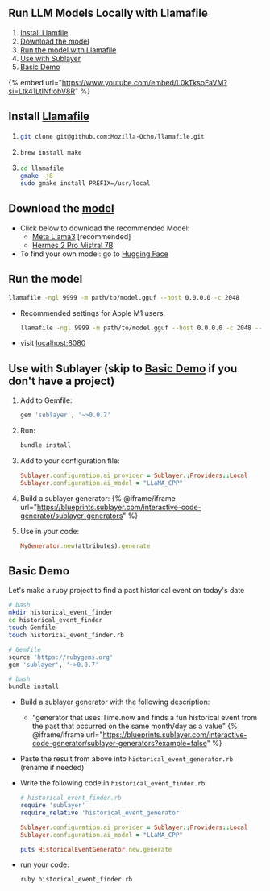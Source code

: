 ## Run LLM Models Locally with Llamafile

1. [Install Llamfile](#install-llamafile)
2. [Download the model](#download-the-model)
3. [Run the model with Llamafile](#run-the-model)
4. [Use with Sublayer](#use-with-sublayer-skip-to-basic-demo-if-you-dont-have-a-project)
5. [Basic Demo](#basic-demo)

{% embed url="https://www.youtube.com/embed/L0kTksoFaVM?si=Ltk41LtlNflobV8R" %}

## Install [Llamafile](https://github.com/Mozilla-Ocho/llamafile)
1. ```bash
   git clone git@github.com:Mozilla-Ocho/llamafile.git
   ```
2. ```bash
   brew install make
   ```
3. ```bash
   cd llamafile
   gmake -j8
   sudo gmake install PREFIX=/usr/local
   ```

## Download the [model](https://huggingface.co/models)
* Click below to download the recommended Model:
    * [Meta Llama3](https://huggingface.co/QuantFactory/Meta-Llama-3-8B-Instruct-GGUF/resolve/main/Meta-Llama-3-8B-Instruct.Q5_K_M.gguf?download=true) [recommended]
    * [Hermes 2 Pro Mistral 7B](https://huggingface.co/NousResearch/Hermes-2-Pro-Mistral-7B-GGUF/resolve/main/Hermes-2-Pro-Mistral-7B.gguf?download=true)
* To find your own model: go to [Hugging Face](https://huggingface.co/models)

## Run the model
```bash
llamafile -ngl 9999 -m path/to/model.gguf --host 0.0.0.0 -c 2048
```

* Recommended settings for Apple M1 users:
  ```bash
  llamafile -ngl 9999 -m path/to/model.gguf --host 0.0.0.0 -c 2048 --gpu APPLE -t 12
  ```

* visit [localhost:8080](http://localhost:8080)

## Use with Sublayer (skip to [Basic Demo](#basic-demo) if you don't have a project)
1. Add to Gemfile:
    ```ruby
    gem 'sublayer', '~>0.0.7'
    ```
2. Run:
    ```bash
    bundle install
    ```
3. Add to your configuration file:
    ```ruby
    Sublayer.configuration.ai_provider = Sublayer::Providers::Local
    Sublayer.configuration.ai_model = "LLaMA_CPP"
    ```
4. Build a sublayer generator:
    {% @iframe/iframe url="https://blueprints.sublayer.com/interactive-code-generator/sublayer-generators" %}

5. Use in your code:
    ```ruby
    MyGenerator.new(attributes).generate
    ```

## Basic Demo
Let's make a ruby project to find a past historical event on today's date

```bash
# bash
mkdir historical_event_finder
cd historical_event_finder
touch Gemfile
touch historical_event_finder.rb
```

```ruby
# Gemfile
source 'https://rubygems.org'
gem 'sublayer', '~>0.0.7'
```

```bash
# bash
bundle install
```

* Build a sublayer generator with the following description:
    * "generator that uses Time.now and finds a fun historical event from the past that occurred on the same month/day as a value"
    {% @iframe/iframe url="https://blueprints.sublayer.com/interactive-code-generator/sublayer-generators?example=false" %}

* Paste the result from above into `historical_event_generator.rb` (rename if needed)

* Write the following code in `historical_event_finder.rb`:

  ```ruby
  # historical_event_finder.rb
  require 'sublayer'
  require_relative 'historical_event_generator'

  Sublayer.configuration.ai_provider = Sublayer::Providers::Local
  Sublayer.configuration.ai_model = "LLaMA_CPP"

  puts HistoricalEventGenerator.new.generate
  ```

* run your code:

  ```bash
  ruby historical_event_finder.rb
  ```
